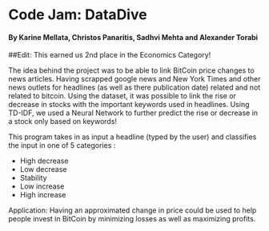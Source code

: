# Code Jam: DataDive
#### By Karine Mellata, Christos Panaritis, Sadhvi Mehta and Alexander Torabi

##Edit: This earned us 2nd place in the Economics Category!

The idea behind the project was to be able to link BitCoin price changes to news articles. Having scrapped google news and New York Times and other news outlets for headlines (as well as there publication date) related and not related to bitcoin. Using the dataset, it was possible to link the rise or decrease in stocks with the important keywords used in headlines. Using TD-IDF, we used a Neural Network to further predict the rise or decrease in a stock only based on keywords! <br/>

This program takes in as input a headline (typed by the user) and classifies the input in one of 5 categories : <br/>
- High decrease
- Low decrease
- Stability
- Low increase
- High increase


Application: Having an approximated change in price could be used to help people invest in BitCoin by minimizing losses as well as maximizing profits.
